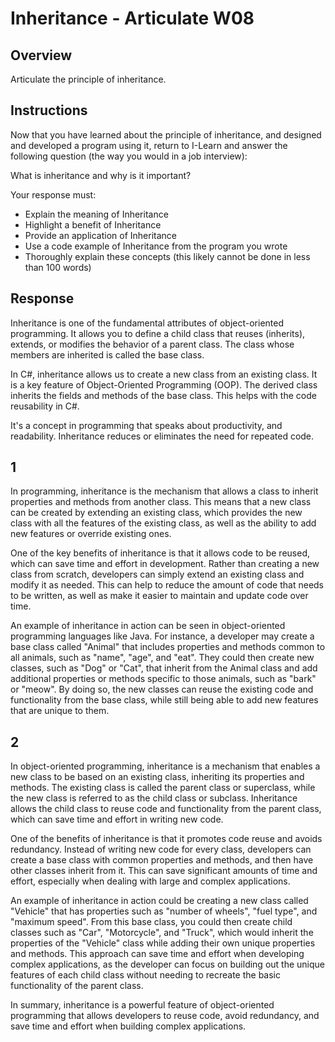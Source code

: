 # Inheritance - Articulate W08

## Overview

Articulate the principle of inheritance.

## Instructions

Now that you have learned about the principle of inheritance, and designed and developed a program using it, return to I-Learn and answer the following question (the way you would in a job interview):

What is inheritance and why is it important?

Your response must:

- Explain the meaning of Inheritance
- Highlight a benefit of Inheritance
- Provide an application of Inheritance
- Use a code example of Inheritance from the program you wrote
- Thoroughly explain these concepts (this likely cannot be done in less than 100 words)


## Response


Inheritance is one of the fundamental attributes of object-oriented programming. It allows you to define a child class that reuses (inherits), extends, or modifies the behavior of a parent class. The class whose members are inherited is called the base class.


In C#, inheritance allows us to create a new class from an existing class. It is a key feature of Object-Oriented Programming (OOP). The derived class inherits the fields and methods of the base class. This helps with the code reusability in C#.

It's a concept in programming that speaks about productivity, and readability. Inheritance reduces or eliminates the need for repeated code.

## 1
In programming, inheritance is the mechanism that allows a class to inherit properties and methods from another class. This means that a new class can be created by extending an existing class, which provides the new class with all the features of the existing class, as well as the ability to add new features or override existing ones.

One of the key benefits of inheritance is that it allows code to be reused, which can save time and effort in development. Rather than creating a new class from scratch, developers can simply extend an existing class and modify it as needed. This can help to reduce the amount of code that needs to be written, as well as make it easier to maintain and update code over time.

An example of inheritance in action can be seen in object-oriented programming languages like Java. For instance, a developer may create a base class called "Animal" that includes properties and methods common to all animals, such as "name", "age", and "eat". They could then create new classes, such as "Dog" or "Cat", that inherit from the Animal class and add additional properties or methods specific to those animals, such as "bark" or "meow". By doing so, the new classes can reuse the existing code and functionality from the base class, while still being able to add new features that are unique to them.


## 2
In object-oriented programming, inheritance is a mechanism that enables a new class to be based on an existing class, inheriting its properties and methods. The existing class is called the parent class or superclass, while the new class is referred to as the child class or subclass. Inheritance allows the child class to reuse code and functionality from the parent class, which can save time and effort in writing new code.

One of the benefits of inheritance is that it promotes code reuse and avoids redundancy. Instead of writing new code for every class, developers can create a base class with common properties and methods, and then have other classes inherit from it. This can save significant amounts of time and effort, especially when dealing with large and complex applications.

An example of inheritance in action could be creating a new class called "Vehicle" that has properties such as "number of wheels", "fuel type", and "maximum speed". From this base class, you could then create child classes such as "Car", "Motorcycle", and "Truck", which would inherit the properties of the "Vehicle" class while adding their own unique properties and methods. This approach can save time and effort when developing complex applications, as the developer can focus on building out the unique features of each child class without needing to recreate the basic functionality of the parent class.

In summary, inheritance is a powerful feature of object-oriented programming that allows developers to reuse code, avoid redundancy, and save time and effort when building complex applications.




